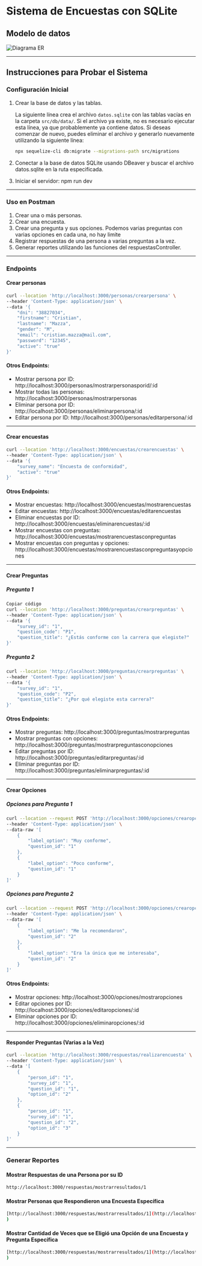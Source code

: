 # Sistema de Encuestas con SQLite

## Modelo de datos

![Diagrama ER](images/diagrama%20ER.png)


--------

## Instrucciones para Probar el Sistema

### Configuración Inicial

1. Crear la base de datos y las tablas.

   La siguiente línea crea el archivo `datos.sqlite` con las tablas vacías en la carpeta `src/db/data/`. Si el archivo ya existe, no es necesario ejecutar esta línea, ya que probablemente ya contiene datos. Si deseas comenzar de nuevo, puedes eliminar el archivo y generarlo nuevamente utilizando la siguiente línea:

   ```bash
   npx sequelize-cli db:migrate --migrations-path src/migrations
   
2. Conectar a la base de datos SQLite usando DBeaver y buscar el archivo datos.sqlite en la ruta especificada.

3. Iniciar el servidor: npm run dev
--------
### Uso en Postman

1. Crear una o más personas.
2. Crear una encuesta.
3. Crear una pregunta y sus opciones. Podemos varias preguntas con varias opciones en cada una, no hay limite
4. Registrar respuestas de una persona a varias preguntas a la vez.
5. Generar reportes utilizando las funciones del respuestasController.

--------

### Endpoints

#### Crear personas
```bash
curl --location 'http://localhost:3000/personas/crearpersona' \
--header 'Content-Type: application/json' \
--data '{
    "dni": "38827034",
    "firstname": "Cristian",
    "lastname": "Mazza",
    "gender": "M",
    "email": "cristian.mazza@mail.com",
    "password": "12345",
    "active": "true"
}'
```
#### Otros Endpoints:

* Mostrar persona por ID: http://localhost:3000/personas/mostrarpersonasporid/:id
* Mostrar todas las personas: http://localhost:3000/personas/mostrarpersonas
* Eliminar persona por ID: http://localhost:3000/personas/eliminarpersona/:id
* Editar persona por ID: http://localhost:3000/personas/editarpersona/:id

--------
#### Crear encuestas
```bash
curl --location 'http://localhost:3000/encuestas/crearencuestas' \
--header 'Content-Type: application/json' \
--data '{
    "survey_name": "Encuesta de conformidad",
    "active": "true"
}'
```
#### Otros Endpoints:
* Mostrar encuestas: http://localhost:3000/encuestas/mostrarencuestas
* Editar encuestas: http://localhost:3000/encuestas/editarencuestas
* Eliminar encuestas por ID: http://localhost:3000/encuestas/eliminarencuestas/:id
* Mostrar encuestas con preguntas: http://localhost:3000/encuestas/mostrarencuestasconpreguntas
* Mostrar encuestas con preguntas y opciones: http://localhost:3000/encuestas/mostrarencuestasconpreguntasyopciones

--------

#### Crear Preguntas
##### Pregunta 1
```bash
Copiar código
curl --location 'http://localhost:3000/preguntas/crearpreguntas' \
--header 'Content-Type: application/json' \
--data '{
    "survey_id": "1",
    "question_code": "P1",
    "question_title": "¿Estás conforme con la carrera que elegiste?"
}'
```
##### Pregunta 2
```bash
curl --location 'http://localhost:3000/preguntas/crearpreguntas' \
--header 'Content-Type: application/json' \
--data '{
    "survey_id": "1",
    "question_code": "P2",
    "question_title": "¿Por qué elegiste esta carrera?"
}'
```
#### Otros Endpoints:

* Mostrar preguntas: http://localhost:3000/preguntas/mostrarpreguntas
* Mostrar preguntas con opciones: http://localhost:3000/preguntas/mostrarpreguntasconopciones
* Editar preguntas por ID: http://localhost:3000/preguntas/editarpreguntas/:id
* Eliminar preguntas por ID: http://localhost:3000/preguntas/eliminarpreguntas/:id

--------
#### Crear Opciones
##### Opciones para Pregunta 1
```bash
curl --location --request POST 'http://localhost:3000/opciones/crearopciones' \
--header 'Content-Type: application/json' \
--data-raw '[
    {
        "label_option": "Muy conforme",
        "question_id": "1"
    },
    {
        "label_option": "Poco conforme",
        "question_id": "1"
    }
]'
```
##### Opciones para Pregunta 2
```bash
curl --location --request POST 'http://localhost:3000/opciones/crearopciones' \
--header 'Content-Type: application/json' \
--data-raw '[
    {
        "label_option": "Me la recomendaron",
        "question_id": "2"
    },
    {
        "label_option": "Era la única que me interesaba",
        "question_id": "2"
    }
]'

```
#### Otros Endpoints:

* Mostrar opciones: http://localhost:3000/opciones/mostraropciones
* Editar opciones por ID: http://localhost:3000/opciones/editaropciones/:id
* Eliminar opciones por ID: http://localhost:3000/opciones/eliminaropciones/:id

--------
#### Responder Preguntas (Varias a la Vez)
```bash
curl --location 'http://localhost:3000/respuestas/realizarencuesta' \
--header 'Content-Type: application/json' \
--data '[
    {
        "person_id": "1",
        "survey_id": "1",
        "question_id": "1",
        "option_id": "2"
    },
    {
        "person_id": "1",
        "survey_id": "1",
        "question_id": "2",
        "option_id": "3"
    }
]'
```
--------
### Generar Reportes
#### Mostrar Respuestas de una Persona por su ID
```bash
http://localhost:3000/respuestas/mostrarresultados/1
```
#### Mostrar Personas que Respondieron una Encuesta Específica
```bash
[http://localhost:3000/respuestas/mostrarresultados/1](http://localhost:3000/respuestas/mostrarPersonasquerespondieronencuesta/1
)
```
#### Mostrar Cantidad de Veces que se Eligió una Opción de una Encuesta y Pregunta Específica
```bash
[http://localhost:3000/respuestas/mostrarresultados/1](http://localhost:3000/respuestas/mostrarcantidaddevecesqueseeligioopcion/1/1/2
)
```
